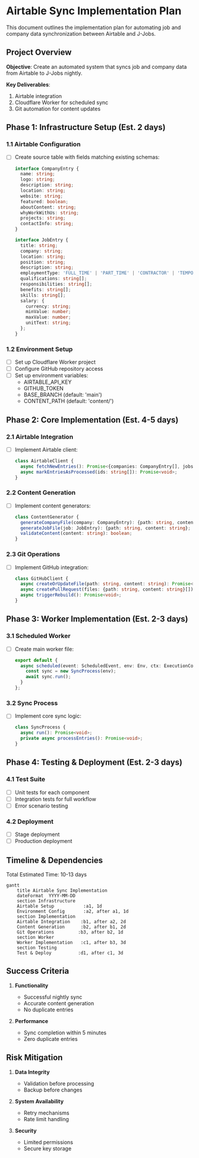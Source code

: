 # Airtable Sync Implementation Plan

This document outlines the implementation plan for automating job and company data synchronization between Airtable and J-Jobs.

## Project Overview

**Objective**: Create an automated system that syncs job and company data from Airtable to J-Jobs nightly.

**Key Deliverables**:
1. Airtable integration
2. Cloudflare Worker for scheduled sync
3. Git automation for content updates

## Phase 1: Infrastructure Setup (Est. 2 days)

### 1.1 Airtable Configuration
- [ ] Create source table with fields matching existing schemas:
  ```typescript
  interface CompanyEntry {
    name: string;
    logo: string;
    description: string;
    location: string;
    website: string;
    featured: boolean;
    aboutContent: string;
    whyWorkWithUs: string;
    projects: string;
    contactInfo: string;
  }

  interface JobEntry {
    title: string;
    company: string;
    location: string;
    position: string;
    description: string;
    employmentType: 'FULL_TIME' | 'PART_TIME' | 'CONTRACTOR' | 'TEMPORARY';
    qualifications: string[];
    responsibilities: string[];
    benefits: string[];
    skills: string[];
    salary: {
      currency: string;
      minValue: number;
      maxValue: number;
      unitText: string;
    };
  }
  ```

### 1.2 Environment Setup
- [ ] Set up Cloudflare Worker project
- [ ] Configure GitHub repository access
- [ ] Set up environment variables:
  - AIRTABLE_API_KEY
  - GITHUB_TOKEN
  - BASE_BRANCH (default: 'main')
  - CONTENT_PATH (default: 'content/')

## Phase 2: Core Implementation (Est. 4-5 days)

### 2.1 Airtable Integration
- [ ] Implement Airtable client:
  ```typescript
  class AirtableClient {
    async fetchNewEntries(): Promise<{companies: CompanyEntry[], jobs: JobEntry[]}>;
    async markEntriesAsProcessed(ids: string[]): Promise<void>;
  }
  ```

### 2.2 Content Generation
- [ ] Implement content generators:
  ```typescript
  class ContentGenerator {
    generateCompanyFile(company: CompanyEntry): {path: string, content: string};
    generateJobFile(job: JobEntry): {path: string, content: string};
    validateContent(content: string): boolean;
  }
  ```

### 2.3 Git Operations
- [ ] Implement GitHub integration:
  ```typescript
  class GitHubClient {
    async createOrUpdateFile(path: string, content: string): Promise<void>;
    async createPullRequest(files: {path: string, content: string}[]): Promise<string>;
    async triggerRebuild(): Promise<void>;
  }
  ```

## Phase 3: Worker Implementation (Est. 2-3 days)

### 3.1 Scheduled Worker
- [ ] Create main worker file:
  ```typescript
  export default {
    async scheduled(event: ScheduledEvent, env: Env, ctx: ExecutionContext) {
      const sync = new SyncProcess(env);
      await sync.run();
    }
  };
  ```

### 3.2 Sync Process
- [ ] Implement core sync logic:
  ```typescript
  class SyncProcess {
    async run(): Promise<void>;
    private async processEntries(): Promise<void>;
  }
  ```

## Phase 4: Testing & Deployment (Est. 2-3 days)

### 4.1 Test Suite
- [ ] Unit tests for each component
- [ ] Integration tests for full workflow
- [ ] Error scenario testing

### 4.2 Deployment
- [ ] Stage deployment
- [ ] Production deployment

## Timeline & Dependencies

Total Estimated Time: 10-13 days

```mermaid
gantt
    title Airtable Sync Implementation
    dateFormat  YYYY-MM-DD
    section Infrastructure
    Airtable Setup           :a1, 1d
    Environment Config       :a2, after a1, 1d
    section Implementation
    Airtable Integration    :b1, after a2, 2d
    Content Generation      :b2, after b1, 2d
    Git Operations         :b3, after b2, 1d
    section Worker
    Worker Implementation   :c1, after b3, 3d
    section Testing
    Test & Deploy          :d1, after c1, 3d
```

## Success Criteria

1. **Functionality**
   - Successful nightly sync
   - Accurate content generation
   - No duplicate entries

2. **Performance**
   - Sync completion within 5 minutes
   - Zero duplicate entries

## Risk Mitigation

1. **Data Integrity**
   - Validation before processing
   - Backup before changes

2. **System Availability**
   - Retry mechanisms
   - Rate limit handling

3. **Security**
   - Limited permissions
   - Secure key storage 